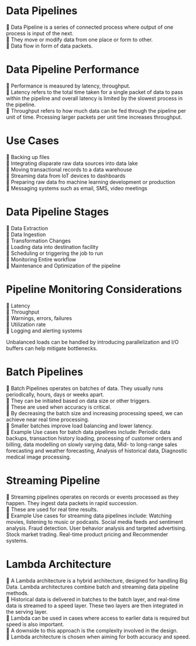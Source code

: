 # Data Pipelines

💠 Data Pipeline is a series of connected process where output of one process is input of the next.\
💠 They move or modify data from one place or form to other.\
💠 Data flow in form of data packets.

# Data Pipeline Performance

💠 Performance is measured by latency, throughput.\
💠 Latency refers to the total time taken for a single packet of data to pass within the pipeline and overall latency is limited by the slowest process in the pipeline.\
💠 Throughput refers to how much data can be fed through the pipeline per unit of time. Prcessing larger packets per unit time increases throughput.

# Use Cases 

💠 Backing up files\
💠 Integrating disparate raw data sources into data lake\
💠 Moving transactional records to a data warehouse\
💠 Streaming data from IoT devices to dashboards\
💠 Preparing raw data fro machine learning development or production\
💠 Messaging systems such as email, SMS, video meetings

# Data Pipeline Stages

💠 Data Extraction\
💠 Data Ingestion\
💠 Transformation Changes\
💠 Loading data into destination facility\
💠 Scheduling or triggering the job to run\
💠 Monitoring Entire workflow\
💠 Maintenance and Optimization of the pipeline

# Pipeline Monitoring Considerations 

💠 Latency\
💠 Throughput\
💠 Warnings, errors, failures \
💠 Utilization rate \
💠 Logging and alerting systems

Unbalanced loads can be handled by introducing parallelization and I/O buffers can help mitigate bottlenecks.

# Batch Pipelines

💠 Batch Pipelines operates on batches of data. They usually runs periodically, hours, days or weeks apart.\
💠 They can be initiated based on data size or other triggers.\
💠 These are used when accuracy is critical.\
💠 By decreasing the batch size and increasing processing speed, we can achieve near real time processing.\
💠 Smaller batches improve load balancing and lower latency.\
💠 Example Use cases for batch data pipelines include: Periodic data backups, transaction history loading, processing of customer orders and billing, data modelling on slowly varying data, Mid- to long-range sales forecasting and weather forecasting, Analysis of historical data, Diagnostic medical image processing.

# Streaming Pipeline

💠 Streaming pipelines operates on records or events processed as they happen. They ingest data packets in rapid succession.\
💠 These are used for real time results.\
💠 Example Use cases for streaming data pipelines include: Watching movies, listening to music or podcasts. Social media feeds and sentiment analysis. Fraud detection. User behavior analysis and targeted advertising. Stock market trading. Real-time product pricing and Recommender systems.



# Lambda Architecture

💠 A Lambda architecture is a hybrid architecture, designed for handling Big Data. Lambda architectures combine batch and streaming data pipeline methods.\
💠 Historical data is delivered in batches to the batch layer, and real-time data is streamed to a speed layer. These two layers are then integrated in the serving layer. \
💠 Lambda can be used in cases where access to earlier data is required but speed is also important. \
💠 A downside to this approach is the complexity involved in the design.\
💠 Lambda architecture is chosen when aiming for both accuracy and speed.

